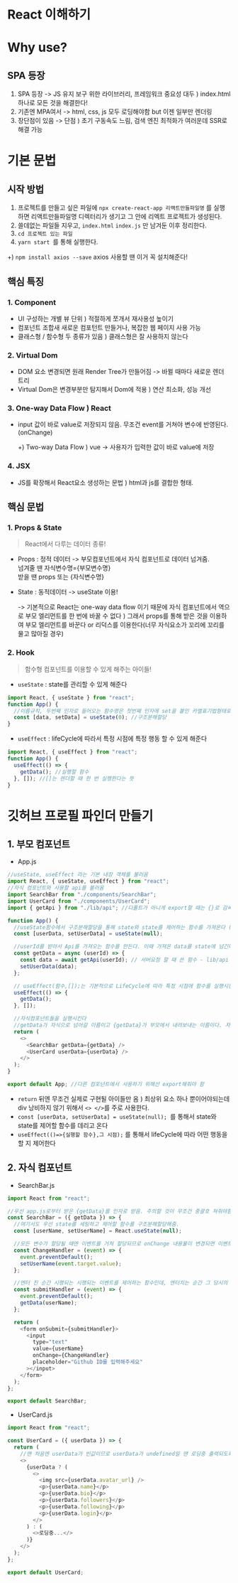 # React 이해하기

# Why use?

## SPA 등장

1.  SPA 등장 -> JS 유지 보구 위한 라이브러리, 프레임워크 중요성 대두 ) index.html 하나로 모든 것을 해결한다!
2.  기존엔 MPA여서 -> html, css, js 모두 로딩해야함 but 이젠 일부만 렌더링
3.  장단점이 있음 -> 단점 ) 초기 구동속도 느림, 검색 엔진 최적화가 여러운데 SSR로 해결 가능

# 기본 문법

## 시작 방법

1. 프로젝트를 만들고 싶은 파일에 `npx create-react-app 리액트만들파일명` 를 실행하면 리액트만들파일명 디렉터리가 생기고 그 안에 리엑트 프로젝트가 생성된다.
2. 쓸데없는 파일들 지우고, `index.html` `index.js` 만 남겨둔 이후 정리한다.
3. `cd 프로젝트 있는 파일`
4. `yarn start `를 통해 실행한다.

+) `npm install axios --save` axios 사용할 땐 이거 꼭 설치해준다!

## 핵심 특징

### 1. Component

- UI 구성하는 개별 뷰 단위 ) 적절하게 쪼개서 재사용성 높이기
- 컴포넌트 조합새 새로운 컴포턴트 만들거나, 복잡한 웹 페이지 사용 가능
- 클래스형 / 함수형 두 종류가 있음 ) 클래스형은 잘 사용하지 않는다

### 2. Virtual Dom

- DOM 요소 변경되면 원래 Render Tree가 만들어짐 -> 바뀔 때마다 새로운 렌더 트리
- Virtual Dom은 변경부분만 탐지해서 Dom에 적용 ) 연산 최소화, 성능 개선

### 3. One-way Data Flow ) React

- input 값이 바로 value로 저장되지 않음. 무조건 event를 거쳐야 변수에 반영된다. (onChange)

  +) Two-way Data Flow ) vue -> 사용자가 입력한 값이 바로 value에 저장

### 4. JSX

- JS를 확장해서 React요소 생성하는 문법 ) html과 js를 결합한 형태.

## 핵심 문법

### 1. Props & State

> React에서 다루는 데이터 종류!

- Props : 정적 데이터 -> 부모컴포넌트에서 자식 컴포넌트로 데이터 넘겨줌.  
  넘겨줄 땐 자식변수명={부모변수명}  
  받을 땐 props 또는 {자식변수명}

- State : 동적데이터 -> useState 이용!

  -> 기본적으로 React는 one-way data flow 이기 때문에 자식 컴포넌트에서 역으로 부모 엘리먼트를 한 번에 바꿀 수 없다 ) 그래서 props를 통해 받은 것을 이용하여 부모 엘리먼트를 바꾼다 or 리덕스를 이용한다(너무 자식요소가 꼬리에 꼬리를 물고 많아질 경우)

### 2. Hook

> 함수형 컴포넌트를 이용할 수 있게 해주는 아이들!

- `useState` : state를 관리할 수 있게 해준다

```javascript
import React, { useState } from "react";
function App() {
  //이름규칙, 두번째 인자로 들어오는 함수명은 첫번째 인자에 set을 붙인 카멜표기법형태로 쓴다
  const [data, setData] = useState(0); //구조분해할당
}
```

- `useEffect` : lifeCycle에 따라서 특정 시점에 특정 행동 할 수 있게 해준다

```javascript
import React, { useEffect } from "react";
function App() {
  useEffect(() => {
    getData(); //실행할 함수
  }, []); //[]는 렌더할 때 한 번 실행한다는 뜻
}
```

# 깃허브 프로필 파인더 만들기

## 1. 부모 컴포넌트

- App.js

```javascript
//useState, useEffect 라는 기본 내장 객체를 불러옴
import React, { useState, useEffect } from "react";
//자식 컴포넌트와 사용할 api를 불러옴
import SearchBar from "./components/SearchBar";
import UserCard from "./components/UserCard";
import { getApi } from "./lib/api"; //디폴트가 아니게 export할 때는 {}로 감싸줘야함

function App() {
  //useState함수에서 구조분해할당을 통해 state와 state를 제어하는 함수를 가져온다 (userData가 state이고 이 state의 변경사항을 제어하는 것이 setUserData이다)
  const [userData, setUserData] = useState(null);

  //userId를 받아서 Api를 가져오는 함수를 만든다. 이때 가져온 data를 state에 넘긴다. 함수를 정의는 해두었지만 아직 실행하진 않은 상태이다.
  const getData = async (userId) => {
    const data = await getApi(userId); // 서버요청 할 때 쓴 함수 - lib/api
    setUserData(data);
  };

  // useEffect(함수,[]);는 기본적으로 LifeCycle에 따라 특정 시점에 함수를 실행시킨다. 함수 실행시킬 조건이 []에 들어가고, 실행될 함수가 첫번재 인자로 들어간다 -> 만약 두번째 인자를 비워두면 맨처음에 렌더 되었을 때, 재렌더링 될 때, 소멸 될 때 모든 시점에 함수가 실행된다.
  useEffect(() => {
    getData();
  }, []);

  //자식컴포넌트들을 실행시킨다
  //getData가 자식으로 넘어갈 이름이고 {getData}가 부모에서 내려보내는 이름이다. 자식에게 갈 이름과 부모에서 내려가는 요소 이름이 같을 필요는 없지만 헷갈리지 않게 하기 위해 주로 같게 쓴다.
  return (
    <>
      <SearchBar getData={getData} />
      <UserCard userData={userData} />
    </>
  );
}

export default App; //다른 컴포넌트에서 사용하기 위해선 export해줘야 함
```

- `return` 뒤엔 무조건 실제로 구현될 아이들만 옴 ) 최상위 요소 하나 뿐이어야되는데 div 낭비하지 않기 위해서 `<> </>`를 주로 사용한다.
- `const [userData, setUserData] = useState(null); `를 통해서 state와 state를 제어할 함수를 데리고 온다
- `useEffect(()=>{실행할 함수},그 시점);` 를 통해서 lifeCycle에 따라 어떤 행동을 할 지 제어한다

## 2. 자식 컴포넌트

- SearchBar.js

```javascript
import React from "react";

//우선 app.js로부터 받은 {getData}를 인자로 받음. 주의할 것이 무조건 중괄호 쳐줘야함.
const SearchBar = ({ getData }) => {
  //여기서도 우선 state를 세팅하고 제어할 함수를 구조분해할당해줌.
  const [userName, setUserName] = React.useState(null);

  //모든 변수가 할당될 때엔 이벤트를 거쳐 할당되므로 onChange 내용물이 변경되면 이벤트가 실행 -> 그 이벤트 타겟값이 입력값이다 ->  그 값을 userName으로 넘겨줌
  const ChangeHandler = (event) => {
    event.preventDefault();
    setUserName(event.target.value);
  };

  //엔터 친 순간 시행되는 시행되는 이벤트를 제어하는 함수인데, 엔터치는 순간 그 당시의 userName값을 getData()에 인자로 넘긴다 -> 이때 부모컴포넌트의 함수로 넘어가며 부모컴포넌트의 userData가 바뀐다!
  const submitHandler = (event) => {
    event.preventDefault();
    getData(userName);
  };

  return (
    <form onSubmit={submitHandler}>
      <input
        type="text"
        value={userName}
        onChange={ChangeHandler}
        placeholder="Github ID를 입력해주세요"
      ></input>
    </form>
  );
};

export default SearchBar;
```

- UserCard.js

```javascript
import React from "react";

const UserCard = ({ userData }) => {
  return (
    //맨 처음엔 userData가 빈값이므로 userData가 undefined일 땐 로딩중 출력되도록
    <>
      {userData ? (
        <>
          <img src={userData.avatar_url} />
          <p>{userData.name}</p>
          <p>{userData.bio}</p>
          <p>{userData.followers}</p>
          <p>{userData.following}</p>
          <p>{userData.login}</p>
        </>
      ) : (
        <>로딩중...</>
      )}
    </>
  );
};

export default UserCard;
```
